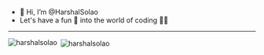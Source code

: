- 👋 Hi, I’m @HarshalSolao
- Let's have a fun 🕺 into the world of coding 🧑‍💻

<!---
HarshalSolao/HarshalSolao is a ✨ special ✨ repository because its `README.md` (this file) appears on your GitHub profile.
You can click the Preview link to take a look at your changes.
--->
---
<p><img align="left" src="https://github-readme-stats.vercel.app/api/top-langs?username=harshalsolao&show_icons=true&locale=en&layout=compact" alt="harshalsolao" /></p>

<p>&nbsp;<img align="center" src="https://github-readme-stats.vercel.app/api?username=harshalsolao&show_icons=true&locale=en" alt="harshalsolao" /></p>
